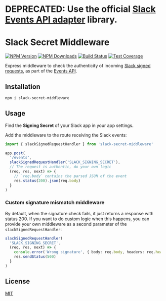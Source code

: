 # DEPRECATED: Use the official [Slack Events API adapter](https://github.com/slackapi/node-slack-events-api) library.

# Slack Secret Middleware

[![NPM Version][npm-image]][npm-url]
[![NPM Downloads][downloads-image]][downloads-url]
[![Build Status][travis-image]][travis-url]
[![Test Coverage][coveralls-image]][coveralls-url]

Express middleware to check the authenticity of incoming [Slack signed requests](https://api.slack.com/docs/verifying-requests-from-slack), as part of the [Events API](https://api.slack.com/events-api).

## Installation

```bash
npm i slack-secret-middleware
```

## Usage

Find the **Signing Secret** of your Slack app in your app settings.

Add the middleware to the route receiving the Slack events:

```ts
import { slackSignedRequestHandler } from 'slack-secret-middleware'

app.post(
  '/events',
  slackSignedRequestHandler('SLACK_SIGNING_SECRET'),
  // The request is authentic, do your own logic
  (req, res, next) => {
    // `req.body` contains the parsed JSON of the event
    res.status(200).json(req.body)
  }
)
```

### Custom signature mismatch middleware

By default, when the signature check fails, it just returns a response with status 200. If you want to do custom logic when this happens, you can provide your own middleware as a second parameter of the `slackSignedRequestHandler`:

```ts
slackSignedRequestHandler(
  'SLACK_SIGNING_SECRET',
  (req, res, next) => {
    console.error('Wrong signature', { body: req.body, headers: req.headers })
    res.sendStatus(500)
  }
)
```

## License

[MIT](LICENSE)

[npm-image]: https://img.shields.io/npm/v/slack-secret-middleware.svg
[npm-url]: https://npmjs.org/package/slack-secret-middleware
[travis-image]: https://travis-ci.org/wuha-team/slack-secret-middleware.svg?branch=master
[travis-url]: https://travis-ci.org/wuha-team/slack-secret-middleware
[coveralls-image]: https://coveralls.io/repos/github/wuha-team/slack-secret-middleware/badge.svg?branch=master
[coveralls-url]: https://coveralls.io/github/wuha-team/slack-secret-middleware?branch=master
[downloads-image]: https://img.shields.io/npm/dm/slack-secret-middleware.svg
[downloads-url]: https://npmjs.org/packageslack-secret-middleware
